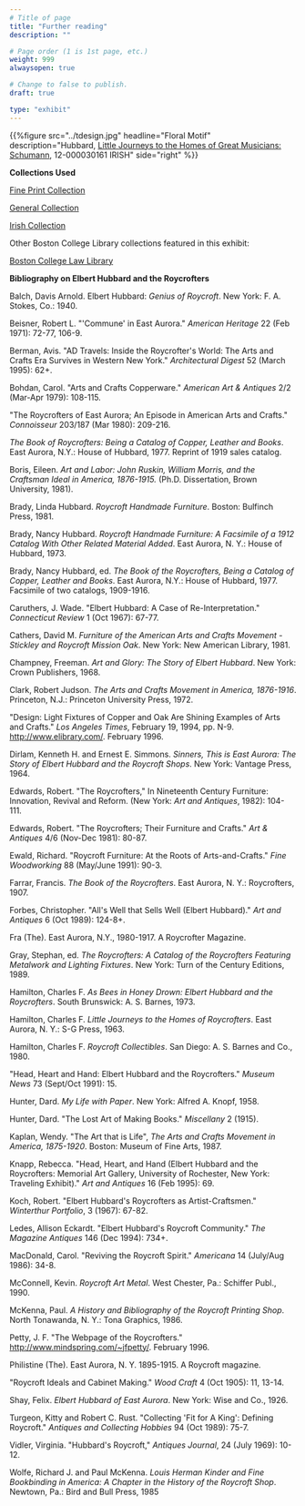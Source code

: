 ```yaml
---
# Title of page
title: "Further reading"
description: ""

# Page order (1 is 1st page, etc.)
weight: 999
alwaysopen: true

# Change to false to publish.
draft: true

type: "exhibit"
---
```


{{%figure src="../tdesign.jpg"
           headline="Floral Motif"
           description="Hubbard, [Little Journeys to the Homes of Great Musicians: Schumann](https://bc-primo.hosted.exlibrisgroup.com/primo-explore/fulldisplay?docid=ALMA-BC21334571820001021&context=L&vid=bclib_new&search_scope=lib_BURNS&tab=bcl_only&lang=en_US), 12-000030161 IRISH"
           side="right"
%}}



__Collections Used__ 

[Fine Print Collection](https://bc-primo.hosted.exlibrisgroup.com/primo-explore/search?query=lsr30,exact,FINE%20PRINT,AND&tab=bcl_only&search_scope=lib_BURNS&sortby=rank&vid=bclib_new&lang=en_US&mode=advanced&offset=0)

[General Collection](https://bc-primo.hosted.exlibrisgroup.com/primo-explore/search?query=lsr30,exact,GENERAL,AND&tab=bcl_only&search_scope=lib_BURNS&sortby=rank&vid=bclib_new&lang=en_US&mode=advanced&offset=0)

[Irish Collection](https://bc-primo.hosted.exlibrisgroup.com/primo-explore/search?query=lsr30,exact,IRISH,AND&tab=bcl_only&search_scope=lib_BURNS&sortby=rank&vid=bclib_new&lang=en_US&mode=advanced&offset=0)

Other Boston College Library collections featured in this exhibit:

[Boston College Law Library](https://www.bc.edu/bc-web/schools/law/sites/current-students/library)

 

__Bibliography on Elbert Hubbard and the Roycrofters__

Balch, Davis Arnold. Elbert Hubbard: *Genius of Roycroft*. New York: F. 
A. Stokes, Co.: 1940.

Beisner, Robert L. "'Commune' in East Aurora." *American Heritage* 22 
(Feb 1971): 72-77, 106-9.

Berman, Avis. "AD Travels: Inside the Roycrofter's World: The Arts and 
Crafts Era Survives in Western New York." *Architectural Digest* 52 (March 
1995): 62+.

Bohdan, Carol. "Arts and Crafts Copperware." *American Art & Antiques* 
2/2 (Mar-Apr 1979): 108-115.

"The Roycrofters of East Aurora; An Episode in American Arts and 
Crafts." *Connoisseur* 203/187 (Mar 1980): 209-216.

*The Book of Roycrofters: Being a Catalog of Copper, Leather and Books*. East Aurora, N.Y.: House of Hubbard, 1977. Reprint of 1919 sales 
catalog.

Boris, Eileen. *Art and Labor: John Ruskin, William Morris, and the 
Craftsman Ideal in America, 1876-1915.* (Ph.D. Dissertation, Brown 
University, 1981).

Brady, Linda Hubbard. *Roycroft Handmade Furniture*. Boston: Bulfinch 
Press, 1981.

Brady, Nancy Hubbard. *Roycroft Handmade Furniture: A Facsimile of a 
1912 Catalog With Other Related Material Added*. East Aurora, N. Y.: House of 
Hubbard, 1973.

Brady, Nancy Hubbard, ed. *The Book of the Roycrofters, Being a Catalog 
of Copper, Leather and Books*. East Aurora, N.Y.: House of Hubbard, 1977. 
Facsimile of two catalogs, 1909-1916.

Caruthers, J. Wade. "Elbert Hubbard: A Case of Re-Interpretation." 
*Connecticut Review* 1 (Oct 1967): 67-77.

Cathers, David M. *Furniture of the American Arts and Crafts Movement - 
Stickley and Roycroft Mission Oak*. New York: New American Library, 1981.

Champney, Freeman. *Art and Glory: The Story of Elbert Hubbard*. New 
York: Crown Publishers, 1968.

Clark, Robert Judson. *The Arts and Crafts Movement in America, 
1876-1916*. Princeton, N.J.: Princeton University Press, 1972.

"Design: Light Fixtures of Copper and Oak Are Shining Examples of Arts 
and Crafts." *Los Angeles Times*, February 19, 1994, pp. N-9. 
http://www.elibrary.com/. February 1996.

Dirlam, Kenneth H. and Ernest E. Simmons. *Sinners, This is East 
Aurora: The Story of Elbert Hubbard and the Roycroft Shops*. New York: 
Vantage Press, 1964.

Edwards, Robert. "The Roycrofters," In Nineteenth Century Furniture: 
Innovation, Revival and Reform. (New York: *Art and Antiques*, 1982): 104-111.

Edwards, Robert. "The Roycrofters; Their Furniture and Crafts." *Art & 
Antiques* 4/6 (Nov-Dec 1981): 80-87.

Ewald, Richard. "Roycroft Furniture: At the Roots of Arts-and-Crafts." 
*Fine Woodworking* 88 (May/June 1991): 90-3.

Farrar, Francis. *The Book of the Roycrofters*. East Aurora, N. Y.: 
Roycrofters, 1907.

Forbes, Christopher. "All's Well that Sells Well (Elbert Hubbard)." 
*Art and Antiques* 6 (Oct 1989): 124-8+.

Fra (The). East Aurora, N.Y., 1980-1917. A Roycrofter Magazine.

Gray, Stephan, ed. *The Roycrofters: A Catalog of the Roycrofters 
Featuring Metalwork and Lighting Fixtures*. New York: Turn of the Century 
Editions, 1989.

Hamilton, Charles F. *As Bees in Honey Drown: Elbert Hubbard and the 
Roycrofters*. South Brunswick: A. S. Barnes, 1973.

Hamilton, Charles F. *Little Journeys to the Homes of Roycrofters*. East 
Aurora, N. Y.: S-G Press, 1963.

Hamilton, Charles F. *Roycroft Collectibles*. San Diego: A. S. Barnes 
and Co., 1980.

"Head, Heart and Hand: Elbert Hubbard and the Roycrofters." *Museum 
News* 73 (Sept/Oct 1991): 15.

Hunter, Dard. *My Life with Paper*. New York: Alfred A. Knopf, 1958.

Hunter, Dard. "The Lost Art of Making Books." *Miscellany* 2 (1915).

Kaplan, Wendy. "The Art that is Life", *The Arts and Crafts Movement in 
America, 1875-1920*. Boston: Museum of Fine Arts, 1987.

Knapp, Rebecca. "Head, Heart, and Hand (Elbert Hubbard and the 
Roycrofters: Memorial Art Gallery, University of Rochester, New York: 
Traveling Exhibit)." *Art and Antiques* 16 (Feb 1995): 69.

Koch, Robert. "Elbert Hubbard's Roycrofters as Artist-Craftsmen." 
*Winterthur Portfolio*, 3 (1967): 67-82.

Ledes, Allison Eckardt. "Elbert Hubbard's Roycroft Community." *The 
Magazine Antiques* 146 (Dec 1994): 734+.

MacDonald, Carol. "Reviving the Roycroft Spirit." *Americana* 14 
(July/Aug 1986): 34-8.

McConnell, Kevin. *Roycroft Art Metal*. West Chester, Pa.: Schiffer 
Publ., 1990.

McKenna, Paul. *A History and Bibliography of the Roycroft Printing 
Shop*. North Tonawanda, N. Y.: Tona Graphics, 1986.

Petty, J. F. "The Webpage of the Roycrofters." 
http://www.mindspring.com/~jfpetty/. February 1996.

Philistine (The). East Aurora, N. Y. 1895-1915. A Roycroft magazine.

"Roycroft Ideals and Cabinet Making." *Wood Craft* 4 (Oct 1905): 11, 
13-14.

Shay, Felix. *Elbert Hubbard of East Aurora*. New York: Wise and Co., 
1926.

Turgeon, Kitty and Robert C. Rust. "Collecting 'Fit for A King': 
Defining Roycroft." *Antiques and Collecting Hobbies* 94 (Oct 1989): 75-7.

Vidler, Virginia. "Hubbard's Roycroft," *Antiques Journal*, 24 (July 
1969): 10-12.

Wolfe, Richard J. and Paul McKenna. *Louis Herman Kinder and Fine 
Bookbinding in America: A Chapter in the History of the Roycroft Shop*. 
Newtown, Pa.: Bird and Bull Press, 1985
